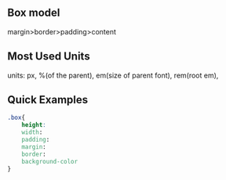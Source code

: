 ## Box model

margin>border>padding>content

## Most Used Units

units: px, %(of the parent), em(size of parent font), rem(root em),

## Quick Examples

```css
.box{
    height:
    width:
    padding:
    margin:
    border:
    background-color
}
```
